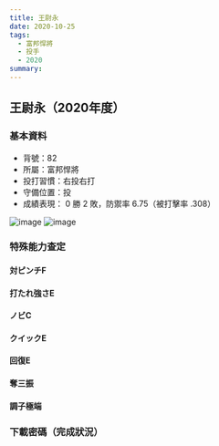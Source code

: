 ```yaml
---
title: 王尉永
date: 2020-10-25
tags:
  - 富邦悍將
  - 投手
  - 2020
summary: 
---
```


## 王尉永（2020年度）

### 基本資料
- 背號：82
- 所屬：富邦悍將
- 投打習慣：右投右打
- 守備位置：投
- 成績表現： 0 勝 2 敗，防禦率 6.75（被打擊率 .308）

![image](https://i.imgur.com/UivWZF6.jpg)
![image](https://i.imgur.com/PDK7jSc.jpg)

### 特殊能力查定
#### 対ピンチF
#### 打たれ強さE
#### ノビC
#### クイックE 
#### 回復E
#### 奪三振
#### 調子極端

### 下載密碼（完成狀況）